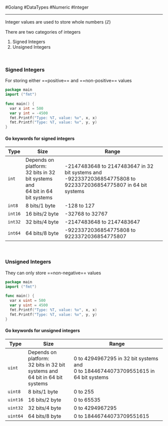 #Golang #DataTypes #Numeric #Integer

---

Integer values are used to store whole numbers ($\mathbb{Z}$)

There are two categories of integers
1. Signed Integers
2. Unsigned Integers
<br>

### Signed Integers

For storing either ==positive== and ==non-positive== values

```go
package main  
import ("fmt")  
  
func main() {  
  var x int = 500  
  var y int = -4500  
  fmt.Printf("Type: %T, value: %v", x, x)  
  fmt.Printf("Type: %T, value: %v", y, y)  
}
```

#### Go keywords for signed integers

| Type    | Size                                                                                  | Range                                                                                                              |
| ------- | ------------------------------------------------------------------------------------- | ------------------------------------------------------------------------------------------------------------------ |
| `int`   | Depends on platform:  <br>32 bits in 32 bit systems and  <br>64 bit in 64 bit systems | -2147483648 to 2147483647 in 32 bit systems and  <br>-9223372036854775808 to 9223372036854775807 in 64 bit systems |
| `int8`  | 8 bits/1 byte                                                                         | -128 to 127                                                                                                        |
| `int16` | 16 bits/2 byte                                                                        | -32768 to 32767                                                                                                    |
| `int32` | 32 bits/4 byte                                                                        | -2147483648 to 2147483647                                                                                          |
| `int64` | 64 bits/8 byte                                                                        | -9223372036854775808 to 9223372036854775807                                                                        |

<br>

### Unsigned Integers

They can only store ==non-negative== values

```go
package main  
import ("fmt")  
  
func main() {  
  var x uint = 500  
  var y uint = 4500  
  fmt.Printf("Type: %T, value: %v", x, x)  
  fmt.Printf("Type: %T, value: %v", y, y)  
}
```


#### Go keywords for unsigned integers

| Type     | Size                                                                                  | Range                                                                                  |
| -------- | ------------------------------------------------------------------------------------- | -------------------------------------------------------------------------------------- |
| `uint`   | Depends on platform:  <br>32 bits in 32 bit systems and  <br>64 bit in 64 bit systems | 0 to 4294967295 in 32 bit systems and  <br>0 to 18446744073709551615 in 64 bit systems |
| `uint8`  | 8 bits/1 byte                                                                         | 0 to 255                                                                               |
| `uint16` | 16 bits/2 byte                                                                        | 0 to 65535                                                                             |
| `uint32` | 32 bits/4 byte                                                                        | 0 to 4294967295                                                                        |
| `uint64` | 64 bits/8 byte                                                                        | 0 to 18446744073709551615                                                              |

